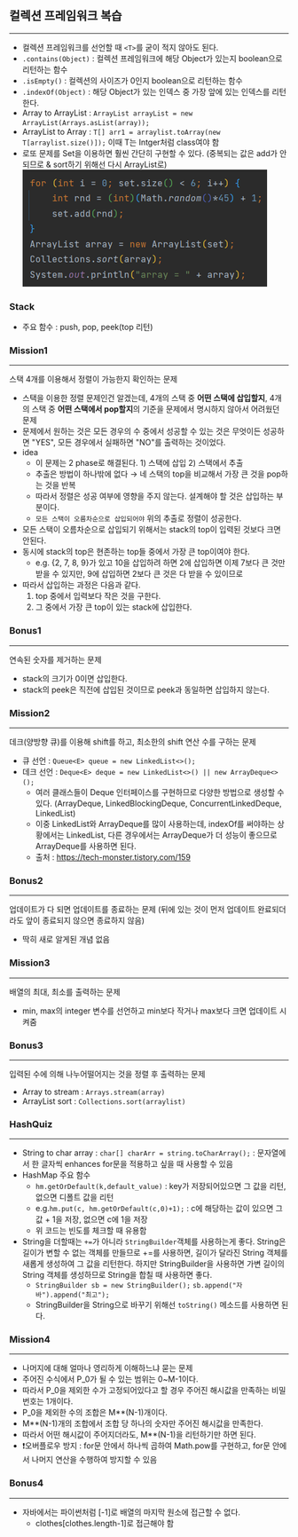 ## 컬렉션 프레임워크 복습

---

- 컬렉션 프레임워크를 선언할 때 `<T>`를 굳이 적지 않아도 된다.
- `.contains(Object)` : 컬렉션 프레임워크에 해당 Object가 있는지 boolean으로 리턴하는 함수
- `.isEmpty()` : 컬렉션의 사이즈가 0인지 boolean으로 리턴하는 함수
- `.indexOf(Object)` : 해당 Object가 있는 인덱스 중 가장 앞에 있는 인덱스를 리턴한다.
- Array to ArrayList : `ArrayList arrayList = new ArrayList(Arrays.asList(array));`
- ArrayList to Array : `T[] arr1 = arraylist.toArray(new T[arraylist.size()]);` 이때 T는 Intger처럼 class여야 함
- 로또 문제를 Set을 이용하면 훨씬 간단히 구현할 수 있다. (중복되는 값은 add가 안되므로 & sort하기 위해선 다시 ArrayList로)
  ![img_1.png](img_1.png)

### Stack
- 주요 함수 : push, pop, peek(top 리턴)

### Mission1

---

스택 4개를 이용해서 정렬이 가능한지 확인하는 문제
- 스택을 이용한 정렬 문제인건 알겠는데, 4개의 스택 중 **어떤 스택에 삽입할지**, 4개의 스택 중 **어떤 스택에서 pop할지**의 기준을 문제에서 명시하지 않아서 어려웠던 문제
- 문제에서 원하는 것은 모든 경우의 수 중에서 성공할 수 있는 것은 무엇이든 성공하면 "YES", 모든 경우에서 실패하면 "NO"를 출력하는 것이었다.
- idea
  - 이 문제는 2 phase로 해결된다. 1) 스택에 삽입 2) 스택에서 추출
  - 추출은 방법이 하나밖에 없다 → 네 스택의 top을 비교해서 가장 큰 것을 pop하는 것을 반복
  - 따라서 정렬은 성공 여부에 영향을 주지 않는다. 설계해야 할 것은 삽입하는 부분이다.
  - `모든 스택이 오름차순으로 삽입되어야` 위의 추출로 정렬이 성공한다.
- 모든 스택이 오름차순으로 삽입되기 위해서는 stack의 top이 입력된 것보다 크면 안된다.
- 동시에 stack의 top은 현존하는 top들 중에서 가장 큰 top이여야 한다. 
  - e.g. {2, 7, 8, 9}가 있고 10을 삽입하려 하면 2에 삽입하면 이제 7보다 큰 것만 받을 수 있지만, 9에 삽입하면 2보다 큰 것은 다 받을 수 있이므로
- 따라서 삽입하는 과정은 다음과 같다.
  1. top 중에서 입력보다 작은 것을 구한다.
  2. 그 중에서 가장 큰 top이 있는 stack에 삽입한다.

### Bonus1

---

연속된 숫자를 제거하는 문제

- stack의 크기가 0이면 삽입한다.
- stack의 peek은 직전에 삽입된 것이므로 peek과 동일하면 삽입하지 않는다.

### Mission2

---

데크(양방향 큐)를 이용해 shift를 하고, 최소한의 shift 연산 수를 구하는 문제
- 큐 선언 : `Queue<E> queue = new LinkedList<>();`
- 데크 선언 : `Deque<E> deque = new LinkedList<>() || new ArrayDeque<>();`
  - 여러 클래스들이 Deque 인터페이스를 구현하므로 다양한 방법으로 생성할 수 있다. (ArrayDeque, LinkedBlockingDeque, ConcurrentLinkedDeque, LinkedList)
  - 이중 LinkedList와 ArrayDeque를 많이 사용하는데, indexOf를 써야하는 상황에서는 LinkedList, 다른 경우에서는 ArrayDeque가 더 성능이 좋으므로 ArrayDeque를 사용하면 된다.
  - 출처 : https://tech-monster.tistory.com/159

### Bonus2

---

업데이트가 다 되면 업데이트를 종료하는 문제 (뒤에 있는 것이 먼저 업데이트 완료되더라도 앞이 종료되지 않으면 종료하지 않음)
- 딱히 새로 알게된 개념 없음

### Mission3

---

배열의 최대, 최소를 출력하는 문제
- min, max의 integer 변수를 선언하고 min보다 작거나 max보다 크면 업데이트 시켜줌

### Bonus3

---

입력된 수에 의해 나누어떨어지는 것을 정렬 후 출력하는 문제 
- Array to stream : `Arrays.stream(array)`
- ArrayList sort : `Collections.sort(arraylist)`

### HashQuiz

---

- String to char array : `char[] charArr = string.toCharArray();` : 문자열에서 한 글자씩 enhances for문을 적용하고 싶을 때 사용할 수 있음
- HashMap 주요 함수
  - `hm.getOrDefault(k,default_value)` : key가 저장되어있으면 그 값을 리턴, 없으면 디폴트 값을 리턴
  - e.g.`hm.put(c, hm.getOrDefault(c,0)+1);` : c에 해당하는 값이 있으면 그 값 + 1을 저장, 없으면 c에 1을 저장
  - 위 코드는 빈도를 체크할 때 유용함
- String을 더할때는 `+=`가 아니라 `StringBuilder`객체를 사용하는게 좋다. String은 길이가 변할 수 없는 객체를 만들므로 +=를 사용하면, 길이가 달라진 String 객체를 새롭게 생성하여 그 값을 리턴한다. 하지만 StringBuilder을 사용하면 가변 길이의 String 객체를 생성하므로 String을 합칠 때 사용하면 좋다.
  - `StringBuilder sb = new StringBuilder();` `sb.append("자바").append("최고");`
  - StringBuilder을 String으로 바꾸기 위해선 `toString()` 메소드를 사용하면 된다.

### Mission4

---

- 나머지에 대해 얼마나 영리하게 이해하느냐 묻는 문제
- 주어진 수식에서 P_0가 될 수 있는 범위는 0~M-1이다. 
- 따라서 P_0을 제외한 수가 고정되어있다고 할 경우 주어진 해시값을 만족하는 비밀번호는 1개이다. 
- P_0을 제외한 수의 조합은 M**(N-1)개이다. 
- M**(N-1)개의 조합에서 조합 당 하나의 숫자만 주어진 해시값을 만족한다. 
- 따라서 어떤 해시값이 주어지더라도, M**(N-1)을 리턴하기만 하면 된다.
- ❗오버플로우 방지 : for문 안에서 하나씩 곱하여 Math.pow를 구현하고, for문 안에서 나머지 연산을 수행하여 방지할 수 있음

### Bonus4

---

- 자바에서는 파이썬처럼 [-1]로 배열의 마지막 원소에 접근할 수 없다.
  - clothes[clothes.length-1]로 접근해야 함